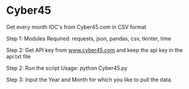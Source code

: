 # Cyber45
Get every month IOC's from Cyber45.com in CSV format

Step 1: Modules Required:
requests, json, pandas, csv, tkinter, time

Step 2: Get API key from www.cyber45.com
 and keep the api key in the api.txt file

Step 2: Run the script
Usage: python Cyber45.py

Step 3: Input the Year and Month for which you like to pull the data.


